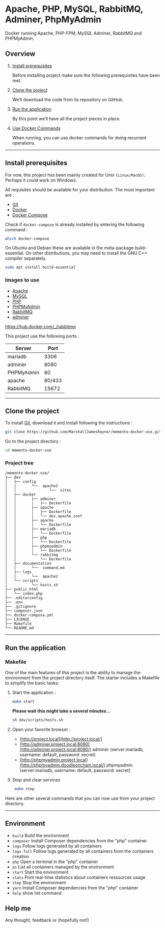 # Apache, PHP, MySQL, RabbitMQ, Adminer, PhpMyAdmin
Docker running Apache, PHP-FPM, MySQL Adminer, RabbitMQ and PHPMyAdmin.

## Overview

1. [Install prerequisites](#install-prerequisites)

    Before installing project make sure the following prerequisites have been met.

2. [Clone the project](#clone-the-project)

    We’ll download the code from its repository on GitHub.

3. [Run the application](#run-the-application)

    By this point we’ll have all the project pieces in place.

4. [Use Docker Commands](#use-docker-commands)

    When running, you can use docker commands for doing recurrent operations.

___

## Install prerequisites

For now, this project has been mainly created for Unix `(Linux/MacOS)`. Perhaps it could work on Windows.

All requisites should be available for your distribution. The most important are :

* [Git](https://git-scm.com/downloads)
* [Docker](https://docs.docker.com/engine/installation/)
* [Docker Compose](https://docs.docker.com/compose/install/)

Check if `docker-compose` is already installed by entering the following command : 

```sh
which docker-compose
```

On Ubuntu and Debian these are available in the meta-package build-essential. On other distributions, you may need to install the GNU C++ compiler separately.

```sh
sudo apt install build-essential
```

### Images to use

* [Apache](https://hub.docker.com/_/httpd)
* [MySQL](https://hub.docker.com/_/mysql/)
* [PHP](https://hub.docker.com/_/php)
* [PHPMyAdmin](https://hub.docker.com/r/phpmyadmin/phpmyadmin/)
* [RabbitMQ](https://hub.docker.com/_/rabbitmq/)
* [adminer](https://hub.docker.com/_/adminer)

https://hub.docker.com/_/rabbitmq

This project use the following ports :

| Server     | Port |
|------------|------|
| mariadb    | 3306 |
| adminer    | 8080 |
| PHPMyAdmin | 80 |
| apache     | 80/433 |
| RabbitMQ | 15672 |

___

## Clone the project

To install [Git](http://git-scm.com/book/en/v2/Getting-Started-Installing-Git), download it and install following the instructions :

```sh
git clone https://github.com/MarshallJamesRaynor/memento-docker-use.git
```

Go to the project directory :

```sh
cd memento-docker-use
```

### Project tree
```
/memento-docker-use/
├── dev
│   ├── config
│   │       └──  apache2
│   │               └──  sites
│   ├── docker
│   │       ├── adminer
│   │       │   ├── Dockerfile
│   │       ├── apache
│   │       │   ├── Dockerfile
│   │       │   └── dev.apache.conf
│   │       ├── apache
│   │       │   └── Dockerfile
│   │       ├── mariadb
│   │       │   └── Dockerfile
│   │       ├── php
│   │       │   └── Dockerfile
│   │       ├── phpmyadmin
│   │       │   └── Dockerfile
│   │       └── rabbitmq
│   │           └── Dockerfile
│   ├── documentation
│   │       └──  command.md
│   ├── logs
│   │       └──  apache2    
│   └── scripts
│           └── hosts.sh
├── public_html
│   └── index.php
├── .editorconfig
├── .env
├── .gitignore
├── composer.json  
├── docker-compose.yml    
├── LICENSE  
├── Makefile
└── README.md
```
___

## Run the application
### Makefile

One of the main features of this project is the ability to manage the environment from the project directory itself.
The starter includes a Makefile to simplify the basic tasks:


1. Start the application :

    ```sh
    make start
    ```

    **Please wait this might take a several minutes...**
    ```sh
    sh dev/scripts/hosts.sh
    ```


3. Open your favorite browser :

    * [http://project.local](http://project.local/)
    * [http://adminer.project.local:8080](http://adminer.project.local:8080/) adminer (server:mariadb, username: default, password: secret)
    * [http://phpmyadmin.project.local](http://phpmyadmin.doodleonchain.local/) phpmyadmin (server:mariadb, username: default, password: secret)

4. Stop and clear services

    ```sh
     make stop
    ```

Here are  other several commands that you can now use from your project directory.

 ----------------------------------------------------------------------------
   Environment
 ----------------------------------------------------------------------------

- `build`                          Build the environment
- `composer`                       Install Composer dependencies from the "php" container
- `logs`                           Follow logs generated by all containers
- `logs-full`                      Follow logs generated by all containers from the containers creation
- `php`                            Open a terminal in the "php" container
- `ps`                             List all containers managed by the environment
- `start`                          Start the environment
- `stats`                          Print real-time statistics about containers ressources usage
- `stop`                           Stop the environment
- `yarn`                           Install Composer dependencies from the "php" container
- `help`                           show list command


## Help me

Any thought, feedback or (hopefully not!)
